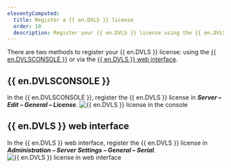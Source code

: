 ```yaml
---
eleventyComputed:
  title: Register a {{ en.DVLS }} license
  order: 10
  description: Register your {{ en.DVLS }} license using the {{ en.DVLSCONSOLE }} or via the {{ en.DVLS }} web interface. 
---
```

There are two methods to register your {{ en.DVLS }} license: using the [{{ en.DVLSCONSOLE }}](#devolutions-server-console) or via the [{{ en.DVLS }} web interface](#devolutions-server-web-interface). 

## {{ en.DVLSCONSOLE }} 
In the {{ en.DVLSCONSOLE }}, register the {{ en.DVLS }} license in ***Server – Edit – General – License***. 
![{{ en.DVLS }} license in the console](https://webdevolutions.azureedge.net/docs/en/server/ServerOp2085.png) 

## {{ en.DVLS }} web interface 
In the {{ en.DVLS }} web interface, register the {{ en.DVLS }} license in ***Administration – Server Settings – General – Serial***. 
![{{ en.DVLS }} license in web interface](https://webdevolutions.azureedge.net/docs/en/server/ServerOp2086.png) 
